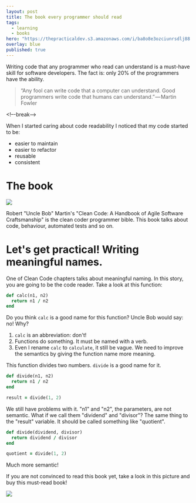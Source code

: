 ```yaml
---
layout: post
title: The book every programmer should read
tags:
  - learning
  - books
hero: "https://thepracticaldev.s3.amazonaws.com/i/ba8o8e3ozciunrsdlj88.png"
overlay: blue
published: true
---
```


Writing code that any programmer who read can understand is a must-have skill for software developers. The fact is: only 20% of the programmers have the ability.

> “Any fool can write code that a computer can understand. Good programmers write code that humans can understand.” — Martin Fowler

<!–-break-–>

When I started caring about code readability I noticed that my code started to be:

* easier to maintain
* easier to refactor
* reusable
* consistent

# The book

![](https://thepracticaldev.s3.amazonaws.com/i/vgzbh2qt0bs7rbp1kfak.jpeg)

Robert "Uncle Bob" Martin's "Clean Code: A Handbook of Agile Software Craftsmanship" is the clean coder programmer bible. This book talks about code, behaviour, automated tests and so on.

# Let's get practical! Writing meaningful names.
One of Clean Code chapters talks about meaningful naming. In this story, you are going to be the code reader. Take a look at this function:

```ruby
def calc(n1, n2)
  return n1 / n2
end
```

Do you think `calc` is a good name for this function? Uncle Bob would say: no! Why?

1. `calc` is an abbreviation: don't!
2. Functions do something. It must be named with a verb.
3. Even I rename `calc` to `calculate`, it still be vague. We need to improve the semantics by giving the function name more meaning.

This function divides two numbers. `divide` is a good name for it.

```ruby
def divide(n1, n2)
  return n1 / n2
end

result = divide(1, 2)
```

We still have problems with it. "n1" and "n2", the parameters, are not semantic. What if we call them "dividend" and "divisor"? The same thing to the "result" variable. It should be called something like "quotient".

```ruby
def divide(dividend, divisor)
  return dividend / divisor
end

quotient = divide(1, 2)
```

Much more semantic!

If you are not convinced to read this book yet, take a look in this picture and buy this must-read book!

![](https://thepracticaldev.s3.amazonaws.com/i/ba8o8e3ozciunrsdlj88.png)

